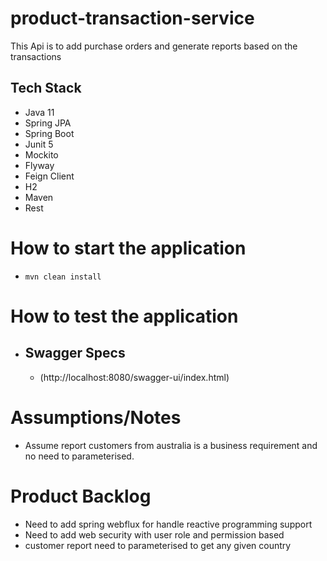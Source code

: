 # product-transaction-service
This Api is to add purchase orders and generate reports based on the transactions 

## Tech Stack
* Java 11
* Spring JPA
* Spring Boot
* Junit 5
* Mockito
* Flyway
* Feign Client
* H2
* Maven
* Rest

# How to start the application
- ```mvn clean install```

# How to test the application
* ## Swagger Specs
  * (http://localhost:8080/swagger-ui/index.html)

# Assumptions/Notes
* Assume report customers from australia is a business requirement and no need to parameterised.

# Product Backlog
* Need to add spring webflux for handle reactive programming support
* Need to add web security with user role and permission based
* customer report need to parameterised to get any given country 
